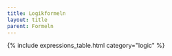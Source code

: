 ```yaml
---
title: Logikformeln
layout: title
parent: Formeln
---
```


{% include expressions_table.html category="logic" %}
